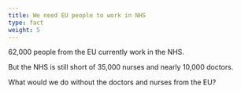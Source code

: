 ```yaml
---
title: We need EU people to work in NHS
type: fact
weight: 5
---
```


62,000 people from the EU currently work in the NHS.

But the NHS is still short of 35,000 nurses and nearly 10,000 doctors.

What would we do without the doctors and nurses from the EU?
